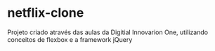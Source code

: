 # netflix-clone
Projeto criado através das aulas da Digitial Innovarion One, utilizando conceitos de flexbox e a framework jQuery
